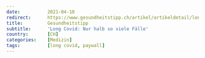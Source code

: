 ```yaml
---
date:          2021-04-10
redirect:      https://www.gesundheitstipp.ch/artikel/artikeldetail/long-covid-nur-halb-so-viele-faelle/
title:         Gesundheitstipp
subtitle:      'Long Covid: Nur halb so viele Fälle'
country:       [CH]
categories:    [Medizin]
tags:          [long covid, paywall]
---
```

